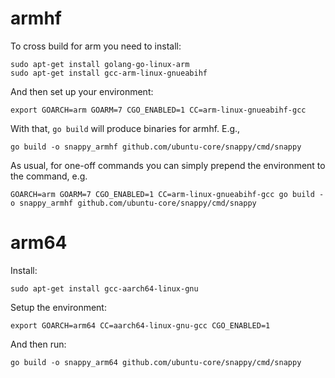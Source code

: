# armhf

To cross build for arm you need to install:

    sudo apt-get install golang-go-linux-arm
    sudo apt-get install gcc-arm-linux-gnueabihf

And then set up your environment:

    export GOARCH=arm GOARM=7 CGO_ENABLED=1 CC=arm-linux-gnueabihf-gcc

With that, `go build` will produce binaries for armhf. E.g.,

    go build -o snappy_armhf github.com/ubuntu-core/snappy/cmd/snappy


As usual, for one-off commands you can simply prepend the environment
to the command, e.g.

    GOARCH=arm GOARM=7 CGO_ENABLED=1 CC=arm-linux-gnueabihf-gcc go build -o snappy_armhf github.com/ubuntu-core/snappy/cmd/snappy


# arm64

Install:

    sudo apt-get install gcc-aarch64-linux-gnu

Setup the environment:

    export GOARCH=arm64 CC=aarch64-linux-gnu-gcc CGO_ENABLED=1

And then run:

    go build -o snappy_arm64 github.com/ubuntu-core/snappy/cmd/snappy

